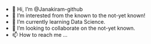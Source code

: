 - 👋 Hi, I’m @Janakiram-github
- 👀 I’m interested from the known to the not-yet known!
- 🌱 I’m currently learning Data Science.
- 💞️ I’m looking to collaborate on the not-yet known.
- 📫 How to reach me ...

<!---
Janakiram-github/Janakiram-github is a ✨ special ✨ repository because its `README.md` (this file) appears on your GitHub profile.
You can click the Preview link to take a look at your changes.
--->
